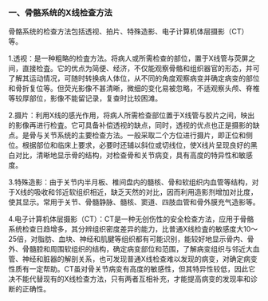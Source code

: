 ### 一、骨骼系统的X线检查方法

骨骼系统的检查方法包括透视、拍片、特殊造影、电子计算机体层摄影（CT）等。

1.透视：是一种粗略的检査方法。将病人或所需检查的部位，置于X线管与荧屏之间，直接检査。它的优点为简便、经济，不仅能观察骨骼和组织器官的形态，并可了解其运动情况，可随时转换病人体位，从不同的角度观察病变并确定病变的部位和骨折复位等。但荧光影像不甚清晰，微细的变化易被忽略，不适观察头颅、脊椎等较厚部位，影像不能留记录，复查时比较困滩。

2.摄片：利用X线的感光作用，将病人所需检查部位置于X线管与胶片之间，映出的影像再进行检査。它可具备补偿透视的缺点，同时，透视的优点也正是摄影的缺点。是骨与关节系统的主要检查方法。一般采取二个方位进行摄片，即正位和侧位。根据部位和临床上要求，必要时还辅以斜位或切线位，使X线片呈现良好的黑白对比，清晰地显示骨的结构，对检查骨和关节病变，具有高度的特异性和敏感度。

3.特殊造影：由于关节内半月板、椎间盘内的髓核、骨和软组织内血管等结构，对于X线的吸收和邻近软组织相近，缺乏天然的对比，因而利用造影剂增加对比度，使其显示。常用于关节、骨髓静脉、髓核、窦道、四肢血管和骨外膜充气造影等。

4.电子计算机体层摄影（CT）：CT是一种无创伤性的安全检查方法，应用于骨骼系统检查日趋增多，其分辨组织密度差异的能力，比普通X线检査的敏感度大10〜25倍，对脂肪、血块、神经和肌腱等组织都有可能识别，能较好地显示骨内、骨外、骨髓腔和周围软组织的结构，确定病变部位和范围，了解病变组织与邻近大血管、神经和脏器的解剖关系，也可发现普通X线检查难以发现的病变，对确定病变性质有一定帮助。CT虽对骨关节病变有高度的敏感性，但其特异性较低，因此它决不能代替现有的X线检查方法，只有两者互相补充，才能提高病变的发现率和诊断的正确性。
